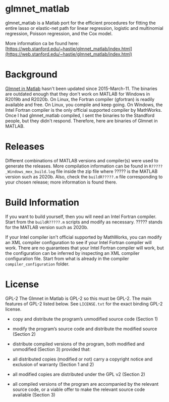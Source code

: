 # glmnet_matlab
glmnet_matlab is a Matlab port for the efficient procedures for fitting the entire lasso or elastic-net path for linear regression, logistic and multinomial regression, Poisson regression, and the Cox model. 

More information ca be found here:
[https://web.stanford.edu/~hastie/glmnet_matlab/index.html](https://web.stanford.edu/~hastie/glmnet_matlab/index.html)

# Background
[Glmnet in Matlab](https://web.stanford.edu/~hastie/glmnet_matlab/index.html) hasn't been updated since 2015-March-11. The binaries are outdated enough that they don't work on MATLAB for Windows in R2019b and R2020b. On Linux, the Fortran compiler (gfortran) is readily available and free. On Linux, you compile and keep going. On Windows, the Intel Fortran compiler is the only official supported compiler by MathWorks. Once I had glmnet_matlab compiled, I sent the binaries to the Standford people, but they didn't respond. Therefore, here are binaries of Glmnet in MATLAB.

# Releases
Different combinations of MATLAB versions and compiler(s) were used to generate the releases. More compilation information can be found in `R?????_Windows_mex_build.log` file inside the zip file where ????? is the MATLAB version such as 2020b. Also, check the `buildR?????.m` file corresponding to your chosen release; more information is found there.

# Build Information
If you want to build yourself, then you will need an Intel Fortran compiler. Start from the `buildR?????.m` scripts and modify as necessary. ????? stands for the MATLAB version such as 2020b.

If your Intel compiler isn't official supported by MathWorks, you can modify an XML compiler configuration to see if your Intel Fortran compiler will work. There are no guarantees that your Intel Fortran compiler will work, but the configuration can be inferred by inspecting an XML compiler configuration file. Start from what is already in the compiler `compiler_configuration` folder. 

# License
GPL-2 
The Glmnet in Matlab is GPL-2 so this must be GPL-2. The main features of GPL-2 listed below. See `LICENSE.txt` for the exact binding GPL-2 license.
- copy and distribute the program’s unmodified source code (Section 1)
- modify the program’s source code and distribute the modified source (Section 2)
- distribute compiled versions of the program, both modified and unmodified (Section 3) provided that:

- all distributed copies (modified or not) carry a copyright notice and exclusion of warranty (Section 1 and 2)
- all modified copies are distributed under the GPL v2 (Section 2)
- all compiled versions of the program are accompanied by the relevant source code, or a viable offer to make the relevant source code available (Section 3)
